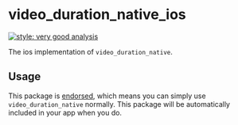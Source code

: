 # video_duration_native_ios

[![style: very good analysis][very_good_analysis_badge]][very_good_analysis_link]

The ios implementation of `video_duration_native`.

## Usage

This package is [endorsed][endorsed_link], which means you can simply use `video_duration_native`
normally. This package will be automatically included in your app when you do.

[endorsed_link]: https://flutter.dev/docs/development/packages-and-plugins/developing-packages#endorsed-federated-plugin
[very_good_analysis_badge]: https://img.shields.io/badge/style-very_good_analysis-B22C89.svg
[very_good_analysis_link]: https://pub.dev/packages/very_good_analysis